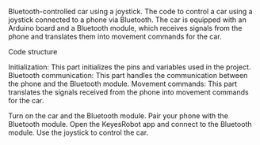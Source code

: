 Bluetooth-controlled car using a joystick.
The code to control a car using a joystick connected to a phone via Bluetooth. The car is equipped with an Arduino board and a Bluetooth module, which receives signals from the phone and translates them into movement commands for the car.

Code structure

Initialization: This part initializes the pins and variables used in the project.
Bluetooth communication: This part handles the communication between the phone and the Bluetooth module.
Movement commands: This part translates the signals received from the phone into movement commands for the car.

Turn on the car and the Bluetooth module.
Pair your phone with the Bluetooth module.
Open the KeyesRobot app and connect to the Bluetooth module.
Use the joystick to control the car.
